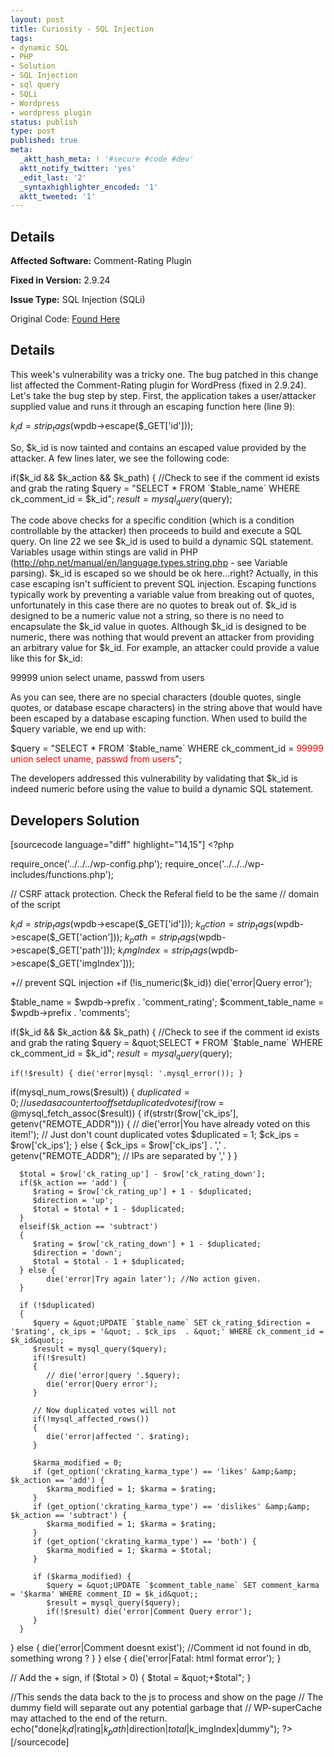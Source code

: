 ```yaml
---
layout: post
title: Curiosity - SQL Injection
tags:
- dynamic SQL
- PHP
- Solution
- SQL Injection
- sql query
- SQLi
- Wordpress
- wordpress plugin
status: publish
type: post
published: true
meta:
  _aktt_hash_meta: ! '#secure #code #dev'
  aktt_notify_twitter: 'yes'
  _edit_last: '2'
  _syntaxhighlighter_encoded: '1'
  aktt_tweeted: '1'
---
```

## Details
__Affected Software:__ Comment-Rating Plugin

__Fixed in Version:__  2.9.24

__Issue Type:__ SQL Injection (SQLi)

Original Code: <a href="http://spotthevuln.com/2011/03/curiosity/">Found Here</a>
## Details
This week's vulnerability was a tricky one. The bug patched in this change list affected the Comment-Rating plugin for WordPress (fixed in 2.9.24). Let's take the bug step by step. First, the application takes a user/attacker supplied value and runs it through an escaping function here (line 9):

$k_id = strip_tags($wpdb->escape($_GET['id']));

So, $k_id is now tainted and contains an escaped value provided by the attacker. A few lines later, we see the following code:

if($k_id && $k_action && $k_path) {
    //Check to see if the comment id exists and grab the rating
    $query = "SELECT * FROM `$table_name` WHERE ck_comment_id = $k_id";
    $result = mysql_query($query);

The code above checks for a specific condition (which is a condition controllable by the attacker) then proceeds to build and execute a SQL query. On line 22 we see $k_id is used to build a dynamic SQL statement. Variables usage within stings are valid in PHP (http://php.net/manual/en/language.types.string.php - see Variable parsing). $k_id is escaped so we should be ok here...right?  Actually, in this case escaping isn't sufficient to prevent SQL injection. Escaping functions typically work by preventing a variable value from breaking out of quotes, unfortunately in this case there are no quotes to break out of. $k_id is designed to be a numeric value not a string, so there is no need to encapsulate the $k_id value in quotes. Although $k_id is designed to be numeric, there was nothing that would prevent an attacker from providing an arbitrary value for $k_id. For example, an attacker could provide a value like this for $k_id:

99999 union select uname, passwd from users

As you can see, there are no special characters (double quotes, single quotes, or database escape characters) in the string above that would have been escaped by a database escaping function. When used to build the $query variable, we end up with:

$query = "SELECT * FROM `$table_name` WHERE ck_comment_id = <span style="color: #ff0000;">99999 union select uname, passwd from users</span>";

The developers addressed this vulnerability by validating that $k_id is indeed numeric before using the value to build a dynamic SQL statement.
## Developers Solution
[sourcecode language="diff" highlight="14,15"]
&lt;?php

require_once('../../../wp-config.php');
require_once('../../../wp-includes/functions.php');

// CSRF attack protection. Check the Referal field to be the same
// domain of the script

$k_id = strip_tags($wpdb-&gt;escape($_GET['id']));
$k_action = strip_tags($wpdb-&gt;escape($_GET['action']));
$k_path = strip_tags($wpdb-&gt;escape($_GET['path']));
$k_imgIndex = strip_tags($wpdb-&gt;escape($_GET['imgIndex']));

+// prevent SQL injection
+if (!is_numeric($k_id)) die('error|Query error');

$table_name = $wpdb-&gt;prefix . 'comment_rating';
$comment_table_name = $wpdb-&gt;prefix . 'comments';

if($k_id &amp;&amp; $k_action &amp;&amp; $k_path) {
    //Check to see if the comment id exists and grab the rating
    $query = &quot;SELECT * FROM `$table_name` WHERE ck_comment_id = $k_id&quot;;
    $result = mysql_query($query);

	if(!$result) { die('error|mysql: '.mysql_error()); }

   if(mysql_num_rows($result))
	{
      $duplicated = 0;  // used as a counter to off set duplicated votes
      if($row = @mysql_fetch_assoc($result))
      {
			if(strstr($row['ck_ips'], getenv(&quot;REMOTE_ADDR&quot;))) {
            // die('error|You have already voted on this item!');
            // Just don't count duplicated votes
            $duplicated = 1;
            $ck_ips = $row['ck_ips'];
         }
         else {
            $ck_ips = $row['ck_ips'] . ',' . getenv(&quot;REMOTE_ADDR&quot;); // IPs are separated by ','
         }
      }

      $total = $row['ck_rating_up'] - $row['ck_rating_down'];
      if($k_action == 'add') {
         $rating = $row['ck_rating_up'] + 1 - $duplicated;
         $direction = 'up';
         $total = $total + 1 - $duplicated;
      }
      elseif($k_action == 'subtract')
      {
         $rating = $row['ck_rating_down'] + 1 - $duplicated;
         $direction = 'down';
         $total = $total - 1 + $duplicated;
      } else {
            die('error|Try again later'); //No action given.
      }

      if (!$duplicated)
      {
         $query = &quot;UPDATE `$table_name` SET ck_rating_$direction = '$rating', ck_ips = '&quot; . $ck_ips  . &quot;' WHERE ck_comment_id = $k_id&quot;;
         $result = mysql_query($query);
         if(!$result)
         {
            // die('error|query '.$query);
            die('error|Query error');
         }

         // Now duplicated votes will not
         if(!mysql_affected_rows())
         {
            die('error|affected '. $rating);
         }

         $karma_modified = 0;
         if (get_option('ckrating_karma_type') == 'likes' &amp;&amp; $k_action == 'add') {
            $karma_modified = 1; $karma = $rating;
         }
         if (get_option('ckrating_karma_type') == 'dislikes' &amp;&amp; $k_action == 'subtract') {
            $karma_modified = 1; $karma = $rating;
         }
         if (get_option('ckrating_karma_type') == 'both') {
            $karma_modified = 1; $karma = $total;
         }

         if ($karma_modified) {
            $query = &quot;UPDATE `$comment_table_name` SET comment_karma = '$karma' WHERE comment_ID = $k_id&quot;;
            $result = mysql_query($query);
            if(!$result) die('error|Comment Query error');
         }
      }
   } else {
        die('error|Comment doesnt exist'); //Comment id not found in db, something wrong ?
   }
} else {
    die('error|Fatal: html format error');
}

// Add the + sign,
if ($total &gt; 0) { $total = &quot;+$total&quot;; }

//This sends the data back to the js to process and show on the page
// The dummy field will separate out any potential garbage that
// WP-superCache may attached to the end of the return.
echo(&quot;done|$k_id|$rating|$k_path|$direction|$total|$k_imgIndex|dummy&quot;);
?&gt;
[/sourcecode]
